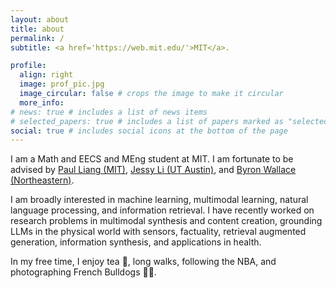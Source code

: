 ```yaml
---
layout: about
title: about
permalink: /
subtitle: <a href='https://web.mit.edu/'>MIT</a>.

profile:
  align: right
  image: prof_pic.jpg
  image_circular: false # crops the image to make it circular
  more_info:
# news: true # includes a list of news items
# selected_papers: true # includes a list of papers marked as "selected={true}"
social: true # includes social icons at the bottom of the page
---
```


I am a Math and EECS and MEng student at MIT. I am fortunate to be advised by [Paul Liang (MIT)](https://pliang279.github.io/), [Jessy Li (UT Austin)](https://jessyli.com/), and [Byron Wallace (Northeastern)](https://www.byronwallace.com/).

I am broadly interested in machine learning, multimodal learning, natural language processing, and information retrieval. I have recently worked on research problems in multimodal synthesis and content creation, grounding LLMs in the physical world with sensors, factuality, retrieval augmented generation, information synthesis, and applications in health.

In my free time, I enjoy tea 🍵, long walks, following the NBA, and photographing French Bulldogs 📸🐶.
